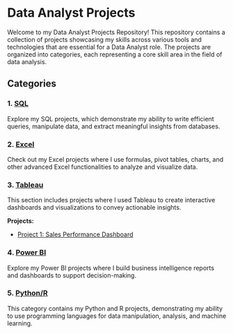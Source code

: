 # Data Analyst Projects

Welcome to my Data Analyst Projects Repository! This repository contains a collection of projects showcasing my skills across various tools and technologies that are essential for a Data Analyst role. The projects are organized into categories, each representing a core skill area in the field of data analysis.

## Categories

### 1. [SQL](./sql)
Explore my SQL projects, which demonstrate my ability to write efficient queries, manipulate data, and extract meaningful insights from databases.

### 2. [Excel](./excel)
Check out my Excel projects where I use formulas, pivot tables, charts, and other advanced Excel functionalities to analyze and visualize data.

### 3. [Tableau](./tableau)
This section includes projects where I used Tableau to create interactive dashboards and visualizations to convey actionable insights.

**Projects:**
- [Project 1: Sales Performance Dashboard](./Tableu/Sales-Dashboard)

### 4. [Power BI](./powerbi)
Explore my Power BI projects where I build business intelligence reports and dashboards to support decision-making.

### 5. [Python/R](./python_r)
This category contains my Python and R projects, demonstrating my ability to use programming languages for data manipulation, analysis, and machine learning.